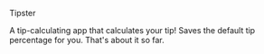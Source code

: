 Tipster

A tip-calculating app that calculates your tip!
Saves the default tip percentage for you. That's about it so far.
